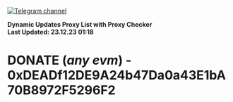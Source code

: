 [![Telegram channel](https://img.shields.io/endpoint?url=https://runkit.io/damiankrawczyk/telegram-badge/branches/master?url=https://t.me/n4z4v0d)](https://t.me/n4z4v0d) 

**Dynamic Updates Proxy List with Proxy Checker**  
**Last Updated: 23.12.23 01:18**

# DONATE (_any evm_) - 0xDEADf12DE9A24b47Da0a43E1bA70B8972F5296F2

